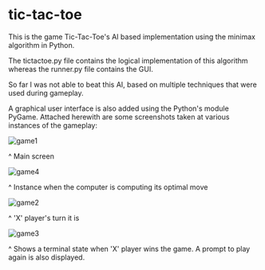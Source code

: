 # tic-tac-toe

This is the game Tic-Tac-Toe's AI based implementation using the minimax algorithm in Python.

The tictactoe.py file contains the logical implementation of this algorithm whereas the runner.py file contains the GUI.

So far I was not able to beat this AI, based on multiple techniques that were used during gameplay.



A graphical user interface is also added using the Python's module PyGame. Attached herewith are some screenshots taken at various instances of the gameplay:

![game1](https://user-images.githubusercontent.com/87268902/127745772-48dd97d5-4c22-4ace-9cbb-16d7733d3a7e.PNG)

^ Main screen



![game4](https://user-images.githubusercontent.com/87268902/127745785-aafe1a97-9bfd-4a5e-a5de-dcbc9c55ea9e.PNG)

^ Instance when the computer is computing its optimal move



![game2](https://user-images.githubusercontent.com/87268902/127745811-a7ed6079-74d0-4f42-8f40-10fe93391a3b.PNG)

^ 'X' player's turn it is



![game3](https://user-images.githubusercontent.com/87268902/127745821-3e54281b-f113-4947-a671-4c1fe09e192c.PNG)

^ Shows a terminal state when 'X' player wins the game. A prompt to play again is also displayed.
